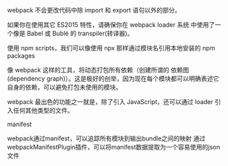 webpack 不会更改代码中除 import 和 export 语句以外的部分。

如果你在使用其它 ES2015 特性，请确保你在 webpack loader 系统 中使用了一个像是 Babel 或 Bublé 的 transpiler(转译器)。

使用 npm scripts，我们可以像使用 npx 那样通过模块名引用本地安装的 npm packages

像 webpack 这样的工具，将动态打包所有依赖（创建所谓的 依赖图(dependency graph)）。这是极好的创举，因为现在每个模块都可以明确表述它自身的依赖，可以避免打包未使用的模块。

webpack 最出色的功能之一就是，除了引入 JavaScript，还可以通过 loader 引入任何其他类型的文件。


manifest 

webpack通过manifest，可以追踪所有模块到输出bundle之间的映射
通过webpackManifestPlugin插件，可以将manifest数据提取为一个容易使用的json文件

